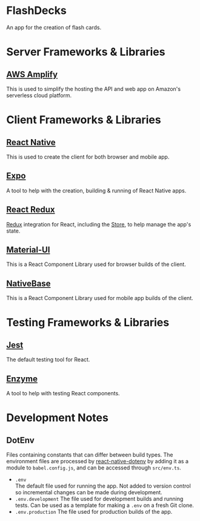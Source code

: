 # FlashDecks
An app for the creation of flash cards.

# Server Frameworks & Libraries
## [AWS Amplify](https://aws.amazon.com/amplify/)
This is used to simplify the hosting the API and web app on Amazon's serverless cloud platform.

# Client Frameworks & Libraries
## [React Native](https://reactnative.dev/)
This is used to create the client for both browser and mobile app.
## [Expo](https://expo.io/)
A tool to help with the creation, building & running of React Native apps.
## [React Redux](https://react-redux.js.org/)
[Redux](https://redux.js.org/) integration for React, including the [Store](https://redux.js.org/api/store), to help manage the app's state.
## [Material-UI](https://material-ui.com/)
This is a React Component Library used for browser builds of the client.
## [NativeBase](https://nativebase.io/)
This is a React Component Library used for mobile app builds of the client.

# Testing Frameworks & Libraries
## [Jest](https://jestjs.io/)
The default testing tool for React.
## [Enzyme](https://enzymejs.github.io/enzyme/)
A tool to help with testing React components.

# Development Notes
## DotEnv
Files containing constants that can differ between build types.
The environment files are processed by [react-native-dotenv](https://github.com/zetachang/react-native-dotenv) 
by adding it as a module to `babel.config.js`, and can be accessed through `src/env.ts`.  
* `.env`  
The default file used for running the app. Not added to version control so incremental changes can be made during development.
* `.env.development`
The file used for development builds and running tests. Can be used as a template for making a `.env` on a fresh Git clone.
* `.env.production`
The file used for production builds of the app.
